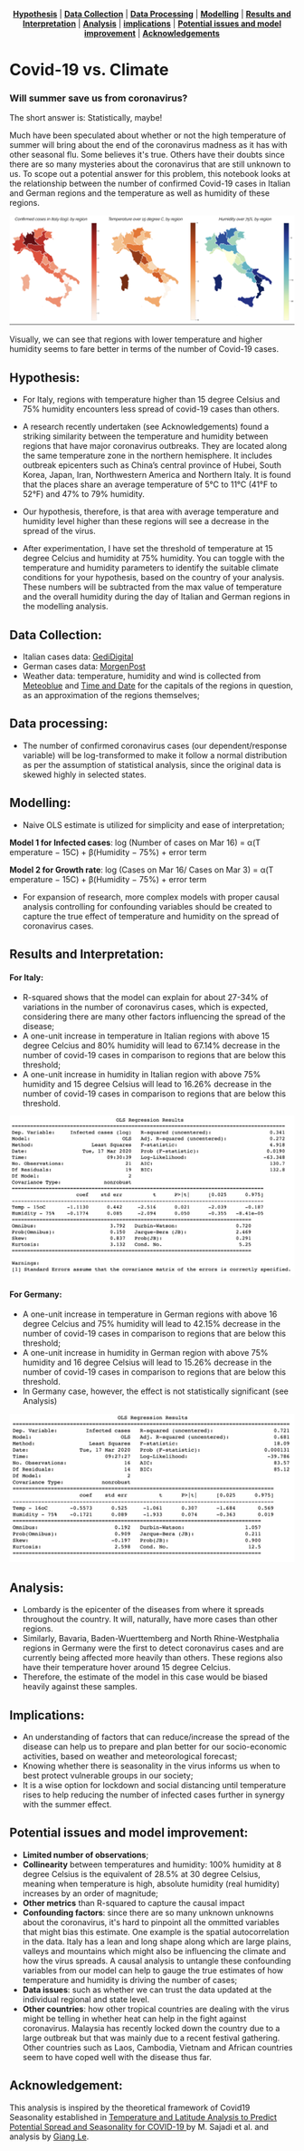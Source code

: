 <p align="center">
<b><a href="#hypothesis">Hypothesis</a></b>
|
<b><a href="#data-collection">Data Collection</a></b>
|
<b><a href="#data-processing">Data Processing</a></b>
|
<b><a href="#modelling">Modelling</a></b>
|
<b><a href="#results-and-interpretation">Results and Interpretation</a></b>
|
<b><a href="#analysis">Analysis</a></b>
|
<b><a href="#implications">implications</a></b>
|
<b><a href="#potential-issues-and-model-improvement">Potential issues and model improvement</a></b>
|
<b><a href="#acknowledgements">Acknowledgements</a></b>
</p>

# Covid-19 vs. Climate 

### Will summer save us from coronavirus? 

The short answer is: Statistically, maybe! 

Much have been speculated about whether or not the high temperature of summer will bring about the end of the coronavirus madness as it has with other seasonal flu. Some believes it's true. Others have their doubts since there are so many mysteries about the coronavirus that are still unknown to us. To scope out a potential answer for this problem, this notebook looks at the relationship between the number of confirmed Covid-19 cases in Italian and German regions and the temperature as well as humidity of these regions.  

![alt text](https://raw.githubusercontent.com/huydang90/Covid19_vs_Climate/master/figures/comparison.png)

Visually, we can see that regions with lower temperature and higher humidity seems to fare better in terms of the number of Covid-19 cases. 

## Hypothesis: 

- For Italy, regions with temperature higher than 15 degree Celsius and 75% humidity encounters less spread of covid-19 cases than others. 

- A research recently undertaken (see Acknowledgements) found a striking similarity between the temperature and humidity between regions that have major coronavirus outbreaks. They are located along the same temperature zone in the northern hemisphere. It includes outbreak epicenters such as China’s central province of Hubei, South Korea, Japan, Iran, Northwestern America and Northern Italy. It is found that the places share an average temperature of 5°C to 11°C (41°F to 52°F) and 47% to 79% humidity.

- Our hypothesis, therefore, is that area with average temperature and humidity level higher than these regions will see a decrease in the spread of the virus. 

- After experimentation, I have set the threshold of temperature at 15 degree Celcius and humidity at 75% humidity. You can toggle with the temperature and humidity parameters to identify the suitable climate conditions for your hypothesis, based on the country of your analysis. These numbers will be subtracted from the max value of temperature and the overall humidity during the day of Italian and German regions in the modelling analysis.


## Data Collection: 

- Italian cases data: [GediDigital](https://lab.gedidigital.it/gedi-visual/2020/coronavirus-i-contagi-in-italia/)
- German cases data: [MorgenPost](https://interaktiv.morgenpost.de/corona-virus-karte-infektionen-deutschland-weltweit/?fbclid=IwAR04HlqzakGaNssQzbz4d8o8R3gz0C910U8tvfYlBT6P0lVJJvHfk9uS2rc)
- Weather data: temperature, humidity and wind is collected from [Meteoblue](https://www.meteoblue.com/) and [Time and Date](https://www.timeanddate.com/) for the capitals of the regions in question, as an approximation of the regions themselves; 


## Data processing: 

- The number of confirmed coronavirus cases (our dependent/response variable) will be log-transformed to make it follow a normal distribution as per the assumption of statistical analysis, since the original data is skewed highly in selected states. 

## Modelling: 

- Naive OLS estimate is utilized for simplicity and ease of interpretation; 

**Model 1 for Infected cases**: log (Number of cases on Mar 16) = α(T emperature − 15C) + β(Humidity − 75%) + error term

**Model 2 for Growth rate**: log (Cases on Mar 16/ Cases on Mar 3) = α(T emperature − 15C) + β(Humidity − 75%) + error term

- For expansion of research, more complex models with proper causal analysis controlling for confounding variables should be created to capture the true effect of temperature and humidity on the spread of coronavirus cases.  

## Results and Interpretation: 

#### For Italy: 
- R-squared shows that the model can explain for about 27-34% of variations in the number of coronavirus cases, which is expected, considering there are many other factors influencing the spread of the disease; 
- A one-unit increase in temperature in Italian regions with above 15 degree Celcius and 80% humidity will lead to 67.14% decrease in the number of covid-19 cases in comparison to regions that are below this threshold;
- A one-unit increase in humidity in Italian region with above 75% humidity and 15 degree Celsius will lead to 16.26% decrease in the number of covid-19 cases in comparison to regions that are below this threshold.

![alt text](https://raw.githubusercontent.com/huydang90/Covid19_vs_Climate/master/figures/Infected_cases_stats.png)


#### For Germany: 
- A one-unit increase in temperature in German regions with above 16 degree Celcius and 75% humidity will lead to 42.15% decrease in the number of covid-19 cases in comparison to regions that are below this threshold;
- A one-unit increase in humidity in German region with above 75% humidity and 16 degree Celsius will lead to 15.26% decrease in the number of covid-19 cases in comparison to regions that are below this threshold.
- In Germany case, however, the effect is not statistically significant (see Analysis)

![alt text](https://raw.githubusercontent.com/huydang90/Covid19_vs_Climate/master/figures/infected_cases_germany.png)

## Analysis: 
- Lombardy is the epicenter of the diseases from where it spreads throughout the country. It will, naturally, have more cases than other regions. 
- Similarly, Bavaria, Baden-Wuerttemberg and North Rhine-Westphalia regions in Germany were the first to detect coronavirus cases and are currently being affected more heavily than others. These regions also have their temperature hover around 15 degree Celcius. 
- Therefore, the estimate of the model in this case would be biased heavily against these samples. 

## Implications: 
- An understanding of factors that can reduce/increase the spread of the disease can help us to prepare and plan better for our socio-economic activities, based on weather and meteorological forecast;
- Knowing whether there is seasonality in the virus informs us when to best protect vulnerable groups in our society;
- It is a wise option for lockdown and social distancing until temperature rises to help reducing the number of infected cases further in synergy with the summer effect.  

## Potential issues and model improvement: 
- **Limited number of observations**;
- **Collinearity** between temperatures and humidity: 100% humidity at 8 degree Celsius is the equivalent of 28.5% at 30 degree Celsius, meaning when temperature is high, absolute humidity (real humidity) increases by an order of magnitude;
- **Other metrics** than R-squared to capture the causal impact 
- **Confounding factors**: since there are so many unknown unknowns about the coronavirus, it's hard to pinpoint all the ommitted variables that might bias this estimate. One example is the spatial autocorrelation in the data. Italy has a lean and long shape along which are large plains, valleys and mountains which might also be influencing the climate and how the virus spreads. A causal analysis to untangle these confounding variables from our model can help to  gauge the true estimates of how temperature and humidity is driving the number of cases;
- **Data issues**: such as whether we can trust the data updated at the individual regional and state level.
- **Other countries**: how other tropical countries are dealing with the virus might be telling in whether heat can help in the fight against coronavirus. Malaysia has recently locked down the country due to a large outbreak but that was mainly due to a recent festival gathering. Other countries such as Laos, Cambodia, Vietnam and African countries seem to have coped well with the disease thus far. 

## Acknowledgement: 

This analysis is inspired by the theoretical framework of Covid19 Seasonality established in [Temperature and Latitude Analysis to Predict Potential Spread and Seasonality for COVID-19
](https://papers.ssrn.com/sol3/papers.cfm?abstract_id=3550308) by M. Sajadi et al. and analysis by [Giang Le](https://github.com/kinhtetaichinh). 
